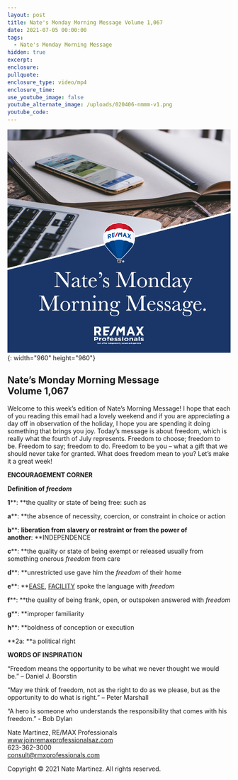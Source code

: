 ```yaml
---
layout: post
title: Nate's Monday Morning Message Volume 1,067
date: 2021-07-05 00:00:00
tags:
  - Nate's Monday Morning Message
hidden: true
excerpt:
enclosure:
pullquote:
enclosure_type: video/mp4
enclosure_time:
use_youtube_image: false
youtube_alternate_image: /uploads/020406-nmmm-v1.png
youtube_code:
---
```

![](/uploads/020406-nmmm-v1-1.png){: width="960" height="960"}

## **Nate’s Monday Morning Message<br>Volume 1,067**

Welcome to this week’s edition of Nate’s Morning Message\! I hope that each of you reading this email had a lovely weekend and if you are appreciating a day off in observation of the holiday, I hope you are spending it doing something that brings you joy. Today’s message is about freedom, which is really what the fourth of July represents. Freedom to choose; freedom to be. Freedom to say; freedom to do. Freedom to be you – what a gift that we should never take for granted. What does freedom mean to you? Let’s make it a great week\!

**ENCOURAGEMENT CORNER**

**Definition of&nbsp;*freedom***

**1****\:&nbsp;**the quality or state of being free: such as

**a****\:&nbsp;**the absence of necessity, coercion, or constraint in choice or action

**b****\:&nbsp;**liberation from slavery or restraint or from the power of another**\:&nbsp;**INDEPENDENCE

**c****\:&nbsp;**the quality or state of being exempt or released usually from something onerous *freedom*&nbsp;from care

**d****\:&nbsp;**unrestricted use gave him the&nbsp;*freedom*&nbsp;of their home

**e****\:&nbsp;**[EASE](https://www.merriam-webster.com/dictionary/ease),&nbsp;[FACILITY](https://www.merriam-webster.com/dictionary/facility) spoke the language with&nbsp;*freedom*

**f****\:&nbsp;**the quality of being frank, open, or outspoken answered with&nbsp;*freedom*

**g****\:&nbsp;**improper familiarity

**h****\:&nbsp;**boldness of conception or execution

**2a:&nbsp;**a political right

**WORDS OF INSPIRATION**

“Freedom means the opportunity to be what we never thought we would be.” – Daniel J. Boorstin

“May we think of freedom, not as the right to do as we please, but as the opportunity to do what is right.” – Peter Marshall

“A hero is someone who understands the responsibility that comes with his freedom.” - Bob Dylan

Nate Martinez, RE/MAX Professionals<br>www.joinremaxprofessionalsaz.com<br>623-362-3000<br>consult@rmxprofessionals.com

Copyright &copy; 2021 Nate Martinez. All rights reserved.
